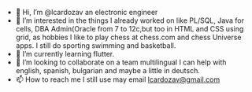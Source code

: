 - 👋 Hi, I’m @lcardozav an  electronic engineer 
- 👀 I’m interested in the things I already worked on like PL/SQL, Java for cells, DBA Admin(Oracle from 7 to 12c,but too in HTML and CSS using grid, 
       as hobbies I like to play chess at chess.com and chess Universe apps.  I still do sporting swimming and basketball. 
- 🌱 I’m currently learning flutter. 
- 💞️ I’m looking to collaborate on a team multilingual I can help with english, spanish, bulgarian and maybe a little in deutsch.
- 📫 How to reach me I still use may email lcardozav@gmail.com  

<!---
lcardozav/lcardozav is a ✨ special ✨ repository because its `README.md` (this file) appears on your GitHub profile.
You can click the Preview link to take a look at your changes.
--->
